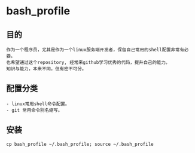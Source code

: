 # bash_profile
## 目的
    作为一个程序员，尤其是作为一个linux服务端开发者，保留自己常用的shell配置非常有必要。
    也希望通过这个repository, 经常来github学习优秀的代码，提升自己的能力。
    知识与能力，本来不同，但有密不可分。
## 配置分类
    - linux常用shell命令配置。
    - git 常用命令别名缩写。
## 安装
    cp bash_profile ~/.bash_profile; source ~/.bash_profile
